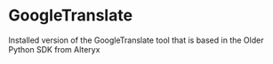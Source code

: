 # GoogleTranslate
Installed version of the GoogleTranslate tool that is based in the Older Python SDK from Alteryx
